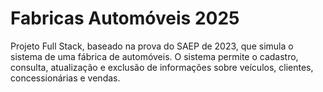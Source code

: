# Fabricas Automóveis 2025
Projeto Full Stack, baseado na prova do SAEP de 2023, que simula o sistema de uma fábrica de automóveis. O sistema permite o cadastro, consulta, atualização e exclusão de informações sobre veículos, clientes, concessionárias e vendas.
